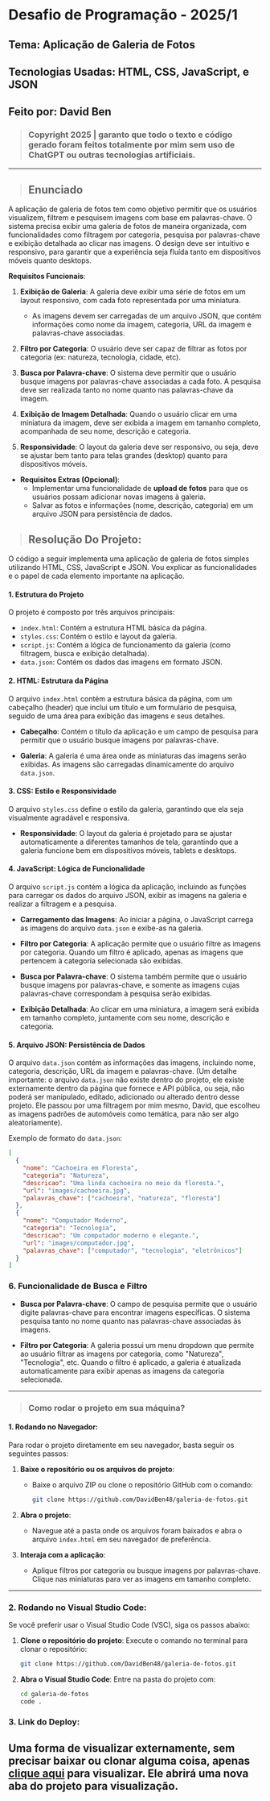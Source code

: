 # **Desafio de Programação - 2025/1**
## Tema: Aplicação de Galeria de Fotos
## Tecnologias Usadas: HTML, CSS, JavaScript, e JSON
## Feito por: David Ben
> ### Copyright 2025 | garanto que todo o texto e código gerado foram feitos totalmente por mim sem uso de ChatGPT ou outras tecnologias artificiais.

---

> ## Enunciado
A aplicação de galeria de fotos tem como objetivo permitir que os usuários visualizem, filtrem e pesquisem imagens com base em palavras-chave. O sistema precisa exibir uma galeria de fotos de maneira organizada, com funcionalidades como filtragem por categoria, pesquisa por palavras-chave e exibição detalhada ao clicar nas imagens. O design deve ser intuitivo e responsivo, para garantir que a experiência seja fluída tanto em dispositivos móveis quanto desktops.

**Requisitos Funcionais**:
1. **Exibição de Galeria**: A galeria deve exibir uma série de fotos em um layout responsivo, com cada foto representada por uma miniatura.
   - As imagens devem ser carregadas de um arquivo JSON, que contém informações como nome da imagem, categoria, URL da imagem e palavras-chave associadas.
   
2. **Filtro por Categoria**: O usuário deve ser capaz de filtrar as fotos por categoria (ex: natureza, tecnologia, cidade, etc).
   
3. **Busca por Palavra-chave**: O sistema deve permitir que o usuário busque imagens por palavras-chave associadas a cada foto. A pesquisa deve ser realizada tanto no nome quanto nas palavras-chave da imagem.

4. **Exibição de Imagem Detalhada**: Quando o usuário clicar em uma miniatura da imagem, deve ser exibida a imagem em tamanho completo, acompanhada de seu nome, descrição e categoria.

5. **Responsividade**: O layout da galeria deve ser responsivo, ou seja, deve se ajustar bem tanto para telas grandes (desktop) quanto para dispositivos móveis.

- **Requisitos Extras (Opcional)**:
   - Implementar uma funcionalidade de **upload de fotos** para que os usuários possam adicionar novas imagens à galeria.
   - Salvar as fotos e informações (nome, descrição, categoria) em um arquivo JSON para persistência de dados.

> ## Resolução Do Projeto:

O código a seguir implementa uma aplicação de galeria de fotos simples utilizando HTML, CSS, JavaScript e JSON. Vou explicar as funcionalidades e o papel de cada elemento importante na aplicação.

#### 1. **Estrutura do Projeto**
O projeto é composto por três arquivos principais:
- `index.html`: Contém a estrutura HTML básica da página.
- `styles.css`: Contém o estilo e layout da galeria.
- `script.js`: Contém a lógica de funcionamento da galeria (como filtragem, busca e exibição detalhada).
- `data.json`: Contém os dados das imagens em formato JSON.

#### 2. **HTML: Estrutura da Página**
O arquivo `index.html` contém a estrutura básica da página, com um cabeçalho (header) que inclui um título e um formulário de pesquisa, seguido de uma área para exibição das imagens e seus detalhes.

- **Cabeçalho**: Contém o título da aplicação e um campo de pesquisa para permitir que o usuário busque imagens por palavras-chave.
  
- **Galeria**: A galeria é uma área onde as miniaturas das imagens serão exibidas. As imagens são carregadas dinamicamente do arquivo `data.json`.

#### 3. **CSS: Estilo e Responsividade**
O arquivo `styles.css` define o estilo da galeria, garantindo que ela seja visualmente agradável e responsiva.

- **Responsividade**: O layout da galeria é projetado para se ajustar automaticamente a diferentes tamanhos de tela, garantindo que a galeria funcione bem em dispositivos móveis, tablets e desktops.

#### 4. **JavaScript: Lógica de Funcionalidade**
O arquivo `script.js` contém a lógica da aplicação, incluindo as funções para carregar os dados do arquivo JSON, exibir as imagens na galeria e realizar a filtragem e a pesquisa.

- **Carregamento das Imagens**: Ao iniciar a página, o JavaScript carrega as imagens do arquivo `data.json` e exibe-as na galeria.

- **Filtro por Categoria**: A aplicação permite que o usuário filtre as imagens por categoria. Quando um filtro é aplicado, apenas as imagens que pertencem à categoria selecionada são exibidas.

- **Busca por Palavra-chave**: O sistema também permite que o usuário busque imagens por palavras-chave, e somente as imagens cujas palavras-chave correspondam à pesquisa serão exibidas.

- **Exibição Detalhada**: Ao clicar em uma miniatura, a imagem será exibida em tamanho completo, juntamente com seu nome, descrição e categoria.

#### 5. **Arquivo JSON: Persistência de Dados**
O arquivo `data.json` contém as informações das imagens, incluindo nome, categoria, descrição, URL da imagem e palavras-chave. (Um detalhe importante: o arquivo `data.json` não existe dentro do projeto, ele existe externamente dentro da página que fornece e API pública, ou seja, não poderá ser manipulado, editado, adicionado ou alterado dentro desse projeto. Ele passou por uma filtragem por mim mesmo, David, que escolheu as imagens padrões de automóveis como temática, para não ser algo aleatoriamente).

Exemplo de formato do `data.json`:
```json
[
  {
    "nome": "Cachoeira em Floresta",
    "categoria": "Natureza",
    "descricao": "Uma linda cachoeira no meio da floresta.",
    "url": "images/cachoeira.jpg",
    "palavras_chave": ["cachoeira", "natureza", "floresta"]
  },
  {
    "nome": "Computador Moderno",
    "categoria": "Tecnologia",
    "descricao": "Um computador moderno e elegante.",
    "url": "images/computador.jpg",
    "palavras_chave": ["computador", "tecnologia", "eletrônicos"]
  }
]
```

### **6. Funcionalidade de Busca e Filtro**

- **Busca por Palavra-chave**: O campo de pesquisa permite que o usuário digite palavras-chave para encontrar imagens específicas. O sistema pesquisa tanto no nome quanto nas palavras-chave associadas às imagens.
  
- **Filtro por Categoria**: A galeria possui um menu dropdown que permite ao usuário filtrar as imagens por categoria, como "Natureza", "Tecnologia", etc. Quando o filtro é aplicado, a galeria é atualizada automaticamente para exibir apenas as imagens da categoria selecionada.

---

> ### **Como rodar o projeto em sua máquina?**

#### 1. Rodando no Navegador:

Para rodar o projeto diretamente em seu navegador, basta seguir os seguintes passos:

1. **Baixe o repositório ou os arquivos do projeto**:
   - Baixe o arquivo ZIP ou clone o repositório GitHub com o comando:
     ```bash
     git clone https://github.com/DavidBen48/galeria-de-fotos.git
     ```

2. **Abra o projeto**:
   - Navegue até a pasta onde os arquivos foram baixados e abra o arquivo `index.html` em seu navegador de preferência.

3. **Interaja com a aplicação**:
   - Aplique filtros por categoria ou busque imagens por palavras-chave. Clique nas miniaturas para ver as imagens em tamanho completo.

---

### 2. Rodando no Visual Studio Code:

Se você preferir usar o Visual Studio Code (VSC), siga os passos abaixo:

1. **Clone o repositório do projeto**:
   Execute o comando no terminal para clonar o repositório:
   ```bash
   git clone https://github.com/DavidBen48/galeria-de-fotos.git
   ```

2. **Abra o Visual Studio Code**:
   Entre na pasta do projeto com:
   ```bash
   cd galeria-de-fotos
   code .
   ```

### 3. Link do **Deploy**:
Uma forma de visualizar externamente, sem precisar baixar ou clonar alguma coisa, apenas [clique aqui](https://davidben48.github.io/galeria-de-fotos-api-simples-javascript/) para visualizar. Ele abrirá uma nova aba do projeto para visualização.
---
